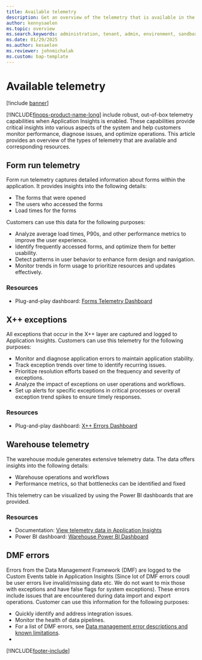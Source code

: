 ```yaml
---
title: Available telemetry
description: Get an overview of the telemetry that is available in the Monitoring and telemetry feature.
author: kennysaelen
ms.topic: overview
ms.search.keywords: administration, tenant, admin, environment, sandbox, telemetry
ms.date: 01/29/2025
ms.author: kesaelen
ms.reviewer: johnmichalak
ms.custom: bap-template
---
```


# Available telemetry

[!include [banner](../includes/banner.md)]

[!INCLUDE[finops-product-name-long](includes/finops-product-name-long.md)] include robust, out-of-box telemetry capabilities when Application Insights is enabled. These capabilities provide critical insights into various aspects of the system and help customers monitor performance, diagnose issues, and optimize operations. This article provides an overview of the types of telemetry that are available and corresponding resources.

## Form run telemetry

Form run telemetry captures detailed information about forms within the application. It provides insights into the following details:

- The forms that were opened
- The users who accessed the forms
- Load times for the forms

Customers can use this data for the following purposes:

- Analyze average load times, P90s, and other performance metrics to improve the user experience.
- Identify frequently accessed forms, and optimize them for better usability.
- Detect patterns in user behavior to enhance form design and navigation.
- Monitor trends in form usage to prioritize resources and updates effectively.

### Resources

- Plug-and-play dashboard: [Forms Telemetry Dashboard](https://github.com/microsoft/Dynamics-365-FastTrack-FSCM-Telemetry-Samples/tree/main/Dashboards/AzureDataExplorer/Forms)

## X++ exceptions

All exceptions that occur in the X++ layer are captured and logged to Application Insights. Customers can use this telemetry for the following purposes:

- Monitor and diagnose application errors to maintain application stability.
- Track exception trends over time to identify recurring issues.
- Prioritize resolution efforts based on the frequency and severity of exceptions.
- Analyze the impact of exceptions on user operations and workflows.
- Set up alerts for specific exceptions in critical processes or overall exception trend spikes to ensure timely responses.

### Resources

- Plug-and-play dashboard: [X++ Errors Dashboard](https://github.com/microsoft/Dynamics-365-FastTrack-FSCM-Telemetry-Samples/tree/main/Dashboards/AzureDataExplorer/Errors)

## Warehouse telemetry

The warehouse module generates extensive telemetry data. The data offers insights into the following details:

- Warehouse operations and workflows
- Performance metrics, so that bottlenecks can be identified and fixed

This telemetry can be visualized by using the Power BI dashboards that are provided.

### Resources

- Documentation: [View telemetry data in Application Insights](/dynamics365/supply-chain/warehousing/application-insights-monitor-usage-performance#view-telemetry-data-in-power-bi)
- Power BI dashboard: [Warehouse Power BI Dashboard](https://github.com/microsoft/d365-scm-telemetry/tree/main/samples/PowerBI/Appsource)

## DMF errors

Errors from the Data Management Framework (DMF) are logged to the Custom Events table in Application Insights (Since lot of DMF errors coudl be user errors live invalid/missing data etc. We do not want to mix those with exceptions and have false flags for system exceptions). These errors include issues that are encountered during data import and export operations. Customer can use this information for the following purposes:

- Quickly identify and address integration issues.
- Monitor the health of data pipelines.
- For a list of DMF errors, see [Data management error descriptions and known limitations](../data-entities/dm-error-descriptions.md).
- 
[!INCLUDE[footer-include](../../../includes/footer-banner.md)]
